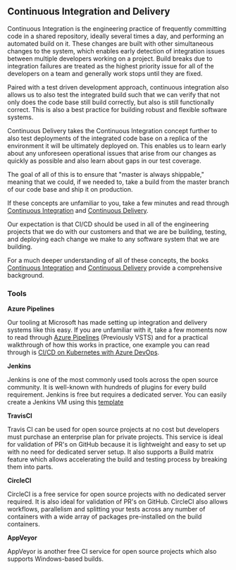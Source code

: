## Continuous Integration and Delivery

Continuous Integration is the engineering practice of frequently committing code in a shared repository, ideally several times a day, and performing an automated build on it. These changes are built with other simultaneous changes to the system, which enables early detection of integration issues between multiple developers working on a project. Build breaks due to integration failures are treated as the highest priority issue for all of the developers on a team and generally work stops until they are fixed.

Paired with a test driven development approach, continuous integration also allows us to also test the integrated build such that we can verify that not only does the code base still build correctly, but also is still functionally correct. This is also a best practice for building robust and flexible software systems.

Continuous Delivery takes the Continuous Integration concept further to also test deployments of the integrated code base on a replica of the environment it will be ultimately deployed on. This enables us to learn early about any unforeseen operational issues that arise from our changes as quickly as possible and also learn about gaps in our test coverage.

The goal of all of this is to ensure that "master is always shippable," meaning that we could, if we needed to, take a build from the master branch of our code base and ship it on production.

If these concepts are unfamiliar to you, take a few minutes and read through [Continuous Integration](https://www.martinfowler.com/articles/continuousIntegration.html) and [Continuous Delivery](https://martinfowler.com/bliki/ContinuousDelivery.html).

Our expectation is that CI/CD should be used in all of the engineering projects that we do with our customers and that we are be building, testing, and deploying each change we make to any software system that we are building.

For a much deeper understanding of all of these concepts, the books [Continuous Integration](https://www.amazon.com/Continuous-Integration-Improving-Software-Reducing/dp/0321336380) and [Continuous Delivery](https://www.amazon.com/gp/product/0321601912) provide a comprehensive background.

### Tools

**Azure Pipelines**

Our tooling at Microsoft has made setting up integration and delivery systems like this easy. If you are unfamiliar with it, take a few moments now to read through [Azure Pipelines](https://azure.microsoft.com/en-us/services/devops/pipelines/) (Previously VSTS) and for a practical walkthrough of how this works in practice, one example you can read through is [CI/CD on Kubernetes with Azure DevOps](https://medium.com/@timfpark/application-ci-cd-on-kubernetes-with-visual-studio-team-services-ccacecdea8a5).

**Jenkins**

Jenkins is one of the most commonly used tools across the open source community. It is well-known with hundreds of plugins for every build requirement. 
Jenkins is free but requires a dedicated server.
You can easily create a Jenkins VM using this [template](https://ms.portal.azure.com/#create/azure-oss.jenkinsjenkins)

**TravisCI**

Travis CI can be used for open source projects at no cost but developers must purchase an enterprise plan for private projects.
This service is ideal for validation of PR's on GitHub because it is lightweight and easy to set up with no need for dedicated server setup.
It also supports a Build matrix feature which allows accelerating the build and testing process by breaking them into parts.

**CircleCI**

CircleCI is a free service for open source projects with no dedicated server required. It is also ideal for validation of PR's on GitHub.
CircleCI also allows workflows, parallelism and splitting your tests across any number of containers with a wide array of packages pre-installed on the build containers.

**AppVeyor**

AppVeyor is another free CI service for open source projects which also supports Windows-based builds.